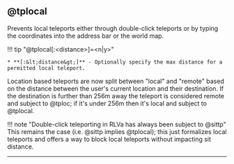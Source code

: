 ## @tplocal

Prevents local teleports either through double-click teleports or by typing the coordinates into the address bar or the world map.

!!! tip "@tplocal[:&lt;distance&gt;]=&lt;n|y&gt;"

    * **[:&lt;distance&gt;]** - Optionally specify the max distance for a permitted local teleport.

Location based teleports are now split between "local" and "remote" based on the distance between the user's current location and their destination. If the destination is further than 256m away the teleport is considered remote and subject to @tploc; if it's under 256m then it's local and subject to @tplocal.

!!! note "Double-click teleporting in RLVa has always been subject to @sittp"
    This remains the case (i.e. @sittp implies @tplocal); this just formalizes local teleports and offers a way to block local teleports without impacting sit distance.

---
